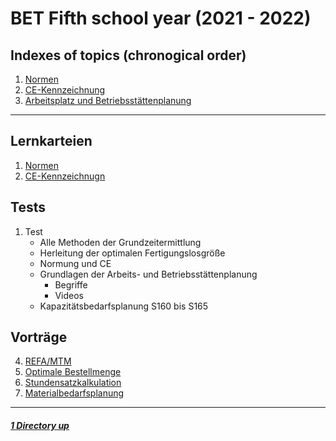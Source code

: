 # BET Fifth school year (2021 - 2022)

Indexes of topics (chronogical order)
----

1. [Normen](./Normen.md) 
2. [CE-Kennzeichnung](./CEKennzeichnung.md)
3. [Arbeitsplatz und Betriebsstättenplanung](./ArbeitsBetriebsstättenplanung.md)

----

Lernkarteien
----

1. [Normen](https://www.remnote.io/a/normen/6155790b98a9a70035bfcd36)
2. [CE-Kennzeichnugn](https://www.remnote.io/a/ce-kennzeichen/6153492d61632f0035d4e36f)

Tests
----

1. Test
   - Alle Methoden der Grundzeitermittlung
   - Herleitung der optimalen Fertigungslosgröße
   - Normung und CE
   - Grundlagen der Arbeits- und Betriebsstättenplanung
      - Begriffe
	  - Videos
   - Kapazitätsbedarfsplanung S160 bis S165

Vorträge
----

4. [REFA/MTM](./RefaMtm.md)
5. [Optimale Bestellmenge](./Beschaffungsmenge.md)
6. [Stundensatzkalkulation](./Stundensatzkalkulation.md)
7. [Materialbedarfsplanung](./Materialbedarfsplanung.md)


----

##### [1 Directory up](./../README.md)
